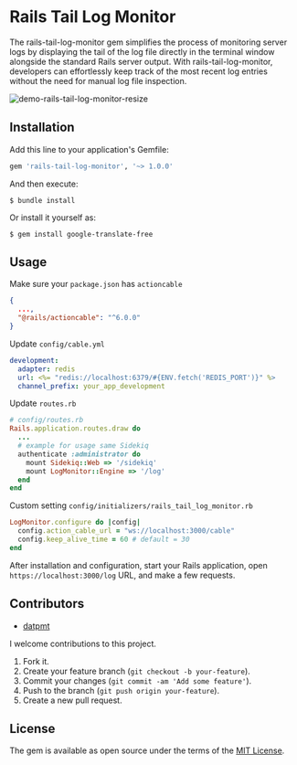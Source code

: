 # Rails Tail Log Monitor

The rails-tail-log-monitor gem simplifies the process of monitoring server logs by displaying the tail of the log file directly in the terminal window alongside the standard Rails server output. With rails-tail-log-monitor, developers can effortlessly keep track of the most recent log entries without the need for manual log file inspection.

![demo-rails-tail-log-monitor-resize](https://github.com/datpmt/rails-tail-log-monitor/assets/76593070/dc045f09-2909-49f5-a2e8-6761d406bef8)

## Installation

Add this line to your application's Gemfile:

```ruby
gem 'rails-tail-log-monitor', '~> 1.0.0'
```

And then execute:

    $ bundle install

Or install it yourself as:

    $ gem install google-translate-free

## Usage
Make sure your `package.json` has `actioncable`
```json
{
  ...,
  "@rails/actioncable": "^6.0.0"
}
```
Update `config/cable.yml`
```yaml
development:
  adapter: redis
  url: <%= "redis://localhost:6379/#{ENV.fetch('REDIS_PORT')}" %>
  channel_prefix: your_app_development
```
Update `routes.rb`
```ruby
# config/routes.rb
Rails.application.routes.draw do
  ...
  # example for usage same Sidekiq
  authenticate :administrator do
    mount Sidekiq::Web => '/sidekiq'
    mount LogMonitor::Engine => '/log'
  end
end
```
Custom setting `config/initializers/rails_tail_log_monitor.rb`
```ruby
LogMonitor.configure do |config|
  config.action_cable_url = "ws://localhost:3000/cable"
  config.keep_alive_time = 60 # default = 30
end
```

After installation and configuration, start your Rails application, open `https://localhost:3000/log` URL, and make a few requests. 


## Contributors

- [datpmt](https://github.com/datpmt)

I welcome contributions to this project.

1.  Fork it.
2.  Create your feature branch (`git checkout -b your-feature`).
3.  Commit your changes (`git commit -am 'Add some feature'`).
4.  Push to the branch (`git push origin your-feature`).
5.  Create a new pull request.

## License
The gem is available as open source under the terms of the [MIT License](http://opensource.org/licenses/MIT).
